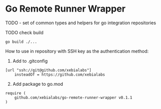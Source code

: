# Go Remote Runner Wrapper
TODO - set of common types and helpers for go integration repositories

TODO check build
```
go build ./...
```

How to use in repository with SSH key as the authentication method:
1. Add to .gitconfig
```properties
[url "ssh://git@github.com/xebialabs"]
	insteadOf = https://github.com/xebialabs
```

2. Add package to go.mod
```
require (
    github.com/xebialabs/go-remote-runner-wrapper v0.1.1
)
```

